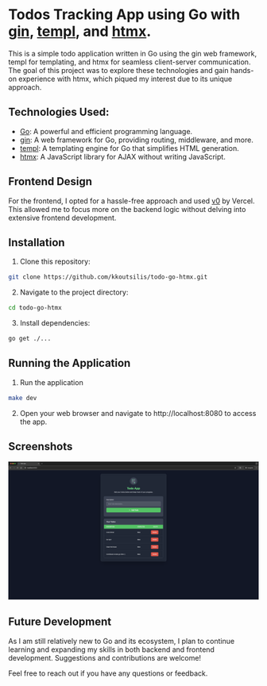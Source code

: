 # Todos Tracking App using Go with [gin](https://gin-gonic.com/), [templ](https://templ.guide/), and [htmx](https://htmx.org/).


This is a simple todo application written in Go using the gin web framework, templ for templating, and htmx for seamless client-server communication. The goal of this project was to explore these technologies and gain hands-on experience with htmx, which piqued my interest due to its unique approach.

## Technologies Used:

- [Go](https://golang.org/): A powerful and efficient programming language.
- [gin](https://gin-gonic.com/): A web framework for Go, providing routing, middleware, and more.
- [templ](https://templ.guide/): A templating engine for Go that simplifies HTML generation.
- [htmx](https://htmx.org/): A JavaScript library for AJAX without writing JavaScript.

## Frontend Design

For the frontend, I opted for a hassle-free approach and used [v0](https://v0.dev/) by Vercel. This allowed me to focus more on the backend logic without delving into extensive frontend development.

## Installation

1. Clone this repository:

```bash
git clone https://github.com/kkoutsilis/todo-go-htmx.git
```

2. Navigate to the project directory:
```bash
cd todo-go-htmx
```

3. Install dependencies:
```bash
go get ./...
```

## Running the Application

1. Run the application
```bash
make dev
```

2. Open your web browser and navigate to http://localhost:8080 to access the app.

## Screenshots

![Todo App](app.png)

## Future Development
As I am still relatively new to Go and its ecosystem, I plan to continue learning and expanding my skills in both backend and frontend development. Suggestions and contributions are welcome!

Feel free to reach out if you have any questions or feedback.
